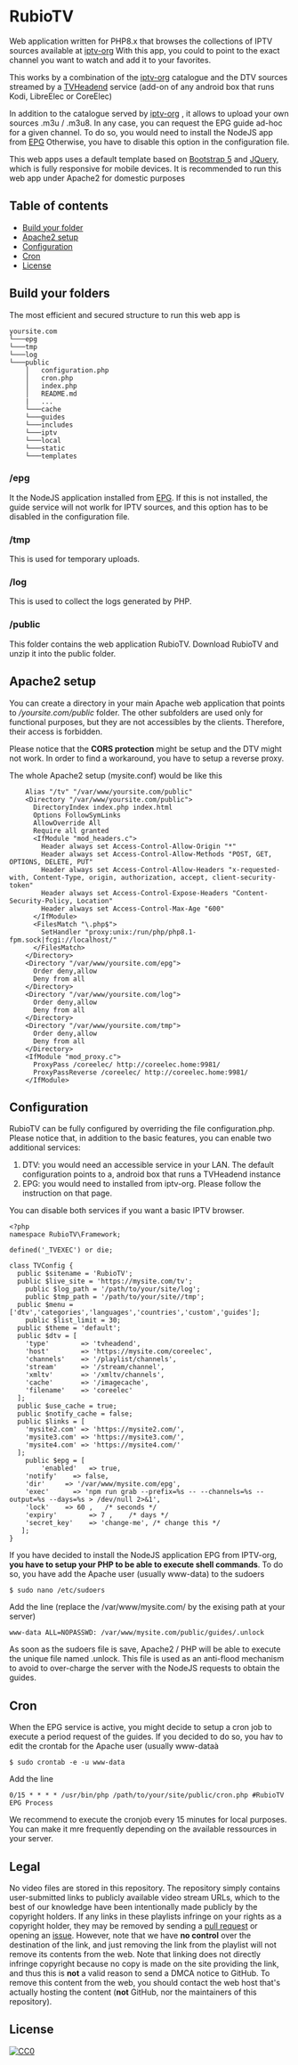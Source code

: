 # RubioTV

Web application written for PHP8.x that browses the collections of IPTV sources available at [iptv-org](https://github.com/iptv-org/iptv)
With this app, you could to point to the exact channel you want to watch and add it to your favorites.

This works by a combination of the [iptv-org](https://github.com/iptv-org/iptv) catalogue and the DTV sources streamed by a [TVHeadend]( https://github.com/tvheadend) service (add-on of any android box that runs Kodi, LibreElec or CoreElec)

In addition to the catalogue served by [iptv-org](https://github.com/iptv-org/iptv) , it allows to upload your own sources .m3u / .m3u8.
In any case, you can request the EPG guide ad-hoc for a given channel. To do so, you would need to install the NodeJS app from [EPG](https://github.com/iptv-org/epg)
Otherwise, you have to disable this option in the configuration file.

This web apps uses a default template based on [Bootstrap 5](https://getbootstrap.com) and [JQuery](https://jquery.com/), which is fully responsive for mobile devices.
It is recommended to run this web app under Apache2 for domestic purposes

## Table of contents

- [Build your folder](#build-your-folders)
- [Apache2 setup](#apache-setup)
- [Configuration](#configuration)
- [Cron](#cron)
- [License](#license)

## Build your folders

The most efficient and secured structure to run this web app is

```
yoursite.com 
└───epg
└───tmp
└───log
└───public
    │   configuration.php
    │   cron.php
    │   index.php
    │   README.md
    |   ...
    └───cache
    └───guides
    └───includes
    └───iptv
    └───local
    └───static
    └───templates
```
### /epg 

It the NodeJS application installed from [EPG](https://github.com/iptv-org/epg).
If this is not installed, the guide service will not worlk for IPTV sources, and this option has to be disabled in the configuration file.

### /tmp

This is used for temporary uploads.

### /log

This is used to collect the logs generated by PHP.

### /public
This folder contains the web application RubioTV.
Download RubioTV and unzip it into the public folder.

## Apache2 setup

You can create a directory in your main Apache web application that points to */yoursite.com/public* folder.
The other subfolders are used only for functional purposes, but they are not accessibles by the clients. 
Therefore, their access is forbidden.

Please notice that the **CORS protection** might be setup and the DTV might not work.
In order to find a workaround, you have to setup a reverse proxy.

The whole Apache2 setup (mysite.conf) would be like this
```
    Alias "/tv" "/var/www/yoursite.com/public"
    <Directory "/var/www/yoursite.com/public">  
      DirectoryIndex index.php index.html
      Options FollowSymLinks
      AllowOverride All
      Require all granted            
      <IfModule "mod_headers.c">        
        Header always set Access-Control-Allow-Origin "*"
        Header always set Access-Control-Allow-Methods "POST, GET, OPTIONS, DELETE, PUT"
        Header always set Access-Control-Allow-Headers "x-requested-with, Content-Type, origin, authorization, accept, client-security-token"
        Header always set Access-Control-Expose-Headers "Content-Security-Policy, Location"
        Header always set Access-Control-Max-Age "600"        
      </IfModule>        
      <FilesMatch "\.php$">
        SetHandler "proxy:unix:/run/php/php8.1-fpm.sock|fcgi://localhost/"
      </FilesMatch>        
    </Directory>
    <Directory "/var/www/yoursite.com/epg"> 
      Order deny,allow
      Deny from all
    </Directory>
    <Directory "/var/www/yoursite.com/log"> 
      Order deny,allow
      Deny from all
    </Directory>
    <Directory "/var/www/yoursite.com/tmp"> 
      Order deny,allow
      Deny from all
    </Directory>
    <IfModule "mod_proxy.c">   
      ProxyPass /coreelec/ http://coreelec.home:9981/
      ProxyPassReverse /coreelec/ http://coreelec.home:9981/      
    </IfModule>  
```
## Configuration

RubioTV can be fully configured by overriding the file configuration.php.
Please notice that, in addition to the basic features, you can enable two additional services:

1. DTV: you would need an accessible service in your LAN. The default configuration points to a, android box that runs a TVHeadend instance
2. EPG: you would need to installed from iptv-org. Please follow the instruction on that page.

You can disable both services if you want a basic IPTV browser.

```
<?php
namespace RubioTV\Framework;

defined('_TVEXEC') or die;

class TVConfig {
  public $sitename = 'RubioTV';
  public $live_site = 'https://mysite.com/tv';
	public $log_path = '/path/to/your/site/log';
	public $tmp_path = '/path/to/your/site//tmp';        
  public $menu = ['dtv','categories','languages','countries','custom','guides'];
	public $list_limit = 30;
  public $theme = 'default';
  public $dtv = [
    'type'        => 'tvheadend',                
    'host'        => 'https://mysite.com/coreelec',
    'channels'    => '/playlist/channels',
    'stream'      => '/stream/channel',
    'xmltv'       => '/xmltv/channels',
    'cache'       => '/imagecache',
    'filename'    => 'coreelec'
  ];
  public $use_cache = true;
  public $notify_cache = false;
  public $links = [
    'mysite2.com' => 'https://mysite2.com/',
    'mysite3.com' => 'https://mysite3.com/',
    'mysite4.com' => 'https://mysite4.com/'
  ];
	public $epg = [                
		'enabled'	=> true,
    'notify'	=> false,                                
    'dir'     => '/var/www/mysite.com/epg',
    'exec'		=> 'npm run grab --prefix=%s -- --channels=%s --output=%s --days=%s > /dev/null 2>&1',
    'lock'    => 60 ,   /* seconds */
    'expiry'        => 7 ,    /* days */		
    'secret_key'    => 'change-me', /* change this */
   ];
}
```
If you have decided to install the NodeJS application EPG from IPTV-org, **you have to setup your PHP to be able to execute shell commands**.
To do so, you have add the Apache user (usually www-data) to the sudoers

```
$ sudo nano /etc/sudoers
```
Add the line (replace the /var/www/mysite.com/ by the exising path at your server)
```
www-data ALL=NOPASSWD: /var/www/mysite.com/public/guides/.unlock
```
As soon as the sudoers file is save, Apache2 / PHP will be able to execute the unique file named .unlock.
This file is used as an anti-flood mechanism to avoid to over-charge the server with the NodeJS requests to obtain the guides.

## Cron
When the EPG service is active, you might decide to setup a cron job to execute a period request of the guides.
If you decided to do so, you hav to edit the crontab for the Apache user (usually www-dataà
```
$ sudo crontab -e -u www-data
```

Add the line
```
0/15 * * * * /usr/bin/php /path/to/your/site/public/cron.php #RubioTV EPG Process
```
We recommend to execute the cronjob every 15 minutes for local purposes. You can make it mre frequently depending on the available ressources in your server.

## Legal

No video files are stored in this repository. The repository simply contains user-submitted links to publicly available video stream URLs, which to the best of our knowledge have been intentionally made publicly by the copyright holders. If any links in these playlists infringe on your rights as a copyright holder, they may be removed by sending a [pull request](https://github.com/iptv-org/iptv/pulls) or opening an [issue](https://github.com/iptv-org/iptv/issues/new?assignees=freearhey&labels=removal+request&template=--removal-request.yml&title=Remove%3A+). However, note that we have **no control** over the destination of the link, and just removing the link from the playlist will not remove its contents from the web. Note that linking does not directly infringe copyright because no copy is made on the site providing the link, and thus this is **not** a valid reason to send a DMCA notice to GitHub. To remove this content from the web, you should contact the web host that's actually hosting the content (**not** GitHub, nor the maintainers of this repository).

## License

[![CC0](http://mirrors.creativecommons.org/presskit/buttons/88x31/svg/cc-zero.svg)](LICENSE)
